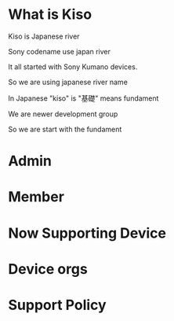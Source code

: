 # What is Kiso

Kiso is Japanese river

Sony codename use japan river

It all started with Sony Kumano devices.

So we are using japanese river name

In Japanese "kiso" is "基礎" means fundament

We are newer development group

So we are start with the fundament


# Admin

# Member

# Now Supporting Device

# Device orgs

# Support Policy
